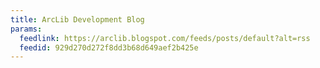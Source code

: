 ```yaml
---
title: ArcLib Development Blog
params:
  feedlink: https://arclib.blogspot.com/feeds/posts/default?alt=rss
  feedid: 929d270d272f8dd3b68d649aef2b425e
---
```

